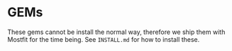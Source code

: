 # GEMs

These gems cannot be install the normal way, therefore we ship them with
Mostfit for the time being.  See `INSTALL.md` for how to install these.
